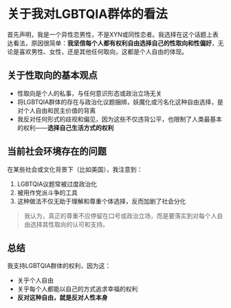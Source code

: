 # 关于我对LGBTQIA群体的看法

首先声明，我是一个异性恋男性，不是XYN或同性恋者。我选择在这个话题上表达看法，原因很简单：**我坚信每个人都有权利自由选择自己的性取向和性偏好**，无论是喜欢男性、女性，还是其他任何取向，这都是个人自由的体现。

## 关于性取向的基本观点

- 性取向是个人的私事，与任何意识形态或政治立场无关
- 将LGBTQIA群体的存在与政治化议题捆绑，妖魔化或污名化这种自由选择，是对个人自由和民主价值的背离
- 我反对任何形式的歧视和偏见，因为这些不仅违背公平，也限制了人类最基本的权利——**选择自己生活方式的权利**

## 当前社会环境存在的问题

在某些社会或文化背景下（比如美国），我注意到：
1. LGBTQIA议题常被过度政治化
2. 被用作党派斗争的工具
3. 这种做法不仅无助于理解和尊重个体选择，反而加剧了社会分化

> 我认为，真正的尊重不应停留在口号或政治立场，而是要落实到对每个人自由选择其性取向的认可和支持。

## 总结

我支持LGBTQIA群体的权利，因为这：
- 关乎个人自由
- 关乎每个人都能以自己的方式追求幸福的权利
- **反对这种自由，就是反对人性本身**

